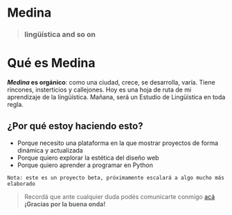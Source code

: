 # Medina
> ### lingüística and so on
# Qué es Medina
***Medina* es orgánico**: como una ciudad, crece, se desarrolla, varía. Tiene rincones, insterticios y callejones. Hoy es una hoja de ruta de mi aprendizaje de la lingüística. Mañana, será un Estudio de Lingüística en toda regla.
## ¿Por qué estoy haciendo esto? 
- Porque necesito una plataforma en la que mostrar proyectos de forma dinámica y actualizada
- Porque quiero explorar la estética del diseño web
- Porque quiero aprender a programar en Python 
~~~
Nota: este es un proyecto beta, próximamente escalará a algo mucho más elaborado
~~~
>Recordá que ante cualquier duda podés comunicarte conmigo [acá](https://twitter.com/santiago_tomas_/)
**¡Gracias por la buena onda!**